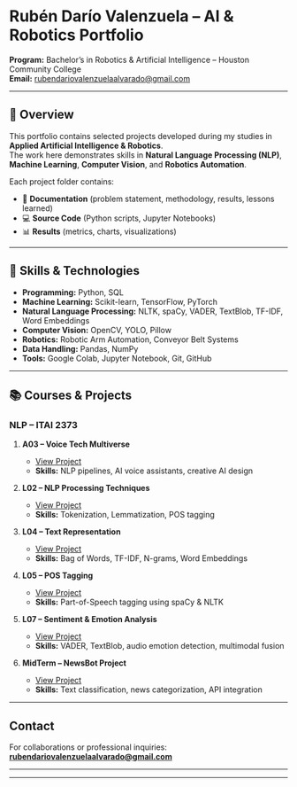# Rubén Darío Valenzuela – AI & Robotics Portfolio

**Program:** Bachelor’s in Robotics & Artificial Intelligence – Houston Community College  
**Email:** rubendariovalenzuelaalvarado@gmail.com  

---

## 🧠 Overview
This portfolio contains selected projects developed during my studies in **Applied Artificial Intelligence & Robotics**.  
The work here demonstrates skills in **Natural Language Processing (NLP)**, **Machine Learning**, **Computer Vision**, and **Robotics Automation**.

Each project folder contains:
- 📜 **Documentation** (problem statement, methodology, results, lessons learned)  
- 💻 **Source Code** (Python scripts, Jupyter Notebooks)  
- 📊 **Results** (metrics, charts, visualizations)  

---

## 🔧 Skills & Technologies
- **Programming:** Python, SQL  
- **Machine Learning:** Scikit-learn, TensorFlow, PyTorch  
- **Natural Language Processing:** NLTK, spaCy, VADER, TextBlob, TF-IDF, Word Embeddings  
- **Computer Vision:** OpenCV, YOLO, Pillow  
- **Robotics:** Robotic Arm Automation, Conveyor Belt Systems  
- **Data Handling:** Pandas, NumPy  
- **Tools:** Google Colab, Jupyter Notebook, Git, GitHub  

---

## 📚 Courses & Projects

### **NLP – ITAI 2373**
1. **A03 – Voice Tech Multiverse**  
   - [View Project](./NLP-ITAI2373/A03-Voice-Tech-Multiverse)  
   - **Skills:** NLP pipelines, AI voice assistants, creative AI design

2. **L02 – NLP Processing Techniques**  
   - [View Project](./NLP-ITAI2373/L02-NLP-Processing-Techniques)  
   - **Skills:** Tokenization, Lemmatization, POS tagging

3. **L04 – Text Representation**  
   - [View Project](./NLP-ITAI2373/L04-Text-Representation)  
   - **Skills:** Bag of Words, TF-IDF, N-grams, Word Embeddings

4. **L05 – POS Tagging**  
   - [View Project](./NLP-ITAI2373/L05-POS-Tagging)  
   - **Skills:** Part-of-Speech tagging using spaCy & NLTK

5. **L07 – Sentiment & Emotion Analysis**  
   - [View Project](./NLP-ITAI2373/L07-Sentiment-Emotion-Analysis)  
   - **Skills:** VADER, TextBlob, audio emotion detection, multimodal fusion

6. **MidTerm – NewsBot Project**  
   - [View Project](./NLP-ITAI2373/MidTerm-NewsBot-Project)  
   - **Skills:** Text classification, news categorization, API integration

---

## Contact
For collaborations or professional inquiries:  
**rubendariovalenzuelaalvarado@gmail.com**  


---


---

